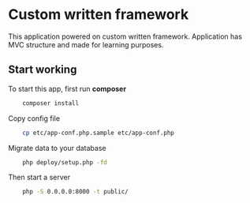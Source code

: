 # Custom written framework

This application powered on custom written framework. Application has MVC structure and made for learning purposes.

## Start working

To start this app, first run **composer**

```bash
    composer install
```

Copy config file

```bash
    cp etc/app-conf.php.sample etc/app-conf.php
```

Migrate data to your database

```bash
    php deploy/setup.php -fd
```

Then start a server

```bash
    php -S 0.0.0.0:8000 -t public/
```
